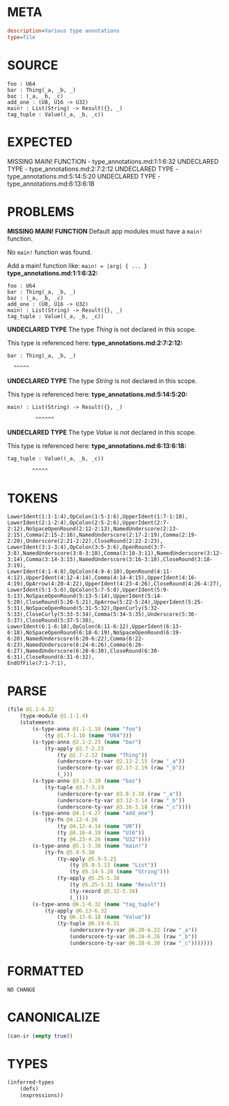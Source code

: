 # META
~~~ini
description=Various type annotations
type=file
~~~
# SOURCE
~~~roc
foo : U64
bar : Thing(_a, _b, _)
baz : (_a, _b, _c)
add_one : (U8, U16 -> U32)
main! : List(String) -> Result({}, _)
tag_tuple : Value((_a, _b, _c))
~~~
# EXPECTED
MISSING MAIN! FUNCTION - type_annotations.md:1:1:6:32
UNDECLARED TYPE - type_annotations.md:2:7:2:12
UNDECLARED TYPE - type_annotations.md:5:14:5:20
UNDECLARED TYPE - type_annotations.md:6:13:6:18
# PROBLEMS
**MISSING MAIN! FUNCTION**
Default app modules must have a `main!` function.

No `main!` function was found.

Add a main! function like:
`main! = |arg| { ... }`
**type_annotations.md:1:1:6:32:**
```roc
foo : U64
bar : Thing(_a, _b, _)
baz : (_a, _b, _c)
add_one : (U8, U16 -> U32)
main! : List(String) -> Result({}, _)
tag_tuple : Value((_a, _b, _c))
```


**UNDECLARED TYPE**
The type _Thing_ is not declared in this scope.

This type is referenced here:
**type_annotations.md:2:7:2:12:**
```roc
bar : Thing(_a, _b, _)
```
      ^^^^^


**UNDECLARED TYPE**
The type _String_ is not declared in this scope.

This type is referenced here:
**type_annotations.md:5:14:5:20:**
```roc
main! : List(String) -> Result({}, _)
```
             ^^^^^^


**UNDECLARED TYPE**
The type _Value_ is not declared in this scope.

This type is referenced here:
**type_annotations.md:6:13:6:18:**
```roc
tag_tuple : Value((_a, _b, _c))
```
            ^^^^^


# TOKENS
~~~zig
LowerIdent(1:1-1:4),OpColon(1:5-1:6),UpperIdent(1:7-1:10),
LowerIdent(2:1-2:4),OpColon(2:5-2:6),UpperIdent(2:7-2:12),NoSpaceOpenRound(2:12-2:13),NamedUnderscore(2:13-2:15),Comma(2:15-2:16),NamedUnderscore(2:17-2:19),Comma(2:19-2:20),Underscore(2:21-2:22),CloseRound(2:22-2:23),
LowerIdent(3:1-3:4),OpColon(3:5-3:6),OpenRound(3:7-3:8),NamedUnderscore(3:8-3:10),Comma(3:10-3:11),NamedUnderscore(3:12-3:14),Comma(3:14-3:15),NamedUnderscore(3:16-3:18),CloseRound(3:18-3:19),
LowerIdent(4:1-4:8),OpColon(4:9-4:10),OpenRound(4:11-4:12),UpperIdent(4:12-4:14),Comma(4:14-4:15),UpperIdent(4:16-4:19),OpArrow(4:20-4:22),UpperIdent(4:23-4:26),CloseRound(4:26-4:27),
LowerIdent(5:1-5:6),OpColon(5:7-5:8),UpperIdent(5:9-5:13),NoSpaceOpenRound(5:13-5:14),UpperIdent(5:14-5:20),CloseRound(5:20-5:21),OpArrow(5:22-5:24),UpperIdent(5:25-5:31),NoSpaceOpenRound(5:31-5:32),OpenCurly(5:32-5:33),CloseCurly(5:33-5:34),Comma(5:34-5:35),Underscore(5:36-5:37),CloseRound(5:37-5:38),
LowerIdent(6:1-6:10),OpColon(6:11-6:12),UpperIdent(6:13-6:18),NoSpaceOpenRound(6:18-6:19),NoSpaceOpenRound(6:19-6:20),NamedUnderscore(6:20-6:22),Comma(6:22-6:23),NamedUnderscore(6:24-6:26),Comma(6:26-6:27),NamedUnderscore(6:28-6:30),CloseRound(6:30-6:31),CloseRound(6:31-6:32),
EndOfFile(7:1-7:1),
~~~
# PARSE
~~~clojure
(file @1.1-6.32
	(type-module @1.1-1.4)
	(statements
		(s-type-anno @1.1-1.10 (name "foo")
			(ty @1.7-1.10 (name "U64")))
		(s-type-anno @2.1-2.23 (name "bar")
			(ty-apply @2.7-2.23
				(ty @2.7-2.12 (name "Thing"))
				(underscore-ty-var @2.13-2.15 (raw "_a"))
				(underscore-ty-var @2.17-2.19 (raw "_b"))
				(_)))
		(s-type-anno @3.1-3.19 (name "baz")
			(ty-tuple @3.7-3.19
				(underscore-ty-var @3.8-3.10 (raw "_a"))
				(underscore-ty-var @3.12-3.14 (raw "_b"))
				(underscore-ty-var @3.16-3.18 (raw "_c"))))
		(s-type-anno @4.1-4.27 (name "add_one")
			(ty-fn @4.12-4.26
				(ty @4.12-4.14 (name "U8"))
				(ty @4.16-4.19 (name "U16"))
				(ty @4.23-4.26 (name "U32"))))
		(s-type-anno @5.1-5.38 (name "main!")
			(ty-fn @5.9-5.38
				(ty-apply @5.9-5.21
					(ty @5.9-5.13 (name "List"))
					(ty @5.14-5.20 (name "String")))
				(ty-apply @5.25-5.38
					(ty @5.25-5.31 (name "Result"))
					(ty-record @5.32-5.34)
					(_))))
		(s-type-anno @6.1-6.32 (name "tag_tuple")
			(ty-apply @6.13-6.32
				(ty @6.13-6.18 (name "Value"))
				(ty-tuple @6.19-6.31
					(underscore-ty-var @6.20-6.22 (raw "_a"))
					(underscore-ty-var @6.24-6.26 (raw "_b"))
					(underscore-ty-var @6.28-6.30 (raw "_c")))))))
~~~
# FORMATTED
~~~roc
NO CHANGE
~~~
# CANONICALIZE
~~~clojure
(can-ir (empty true))
~~~
# TYPES
~~~clojure
(inferred-types
	(defs)
	(expressions))
~~~
